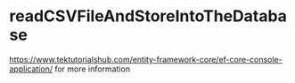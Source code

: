 # readCSVFileAndStoreIntoTheDatabase
https://www.tektutorialshub.com/entity-framework-core/ef-core-console-application/ for more information 
